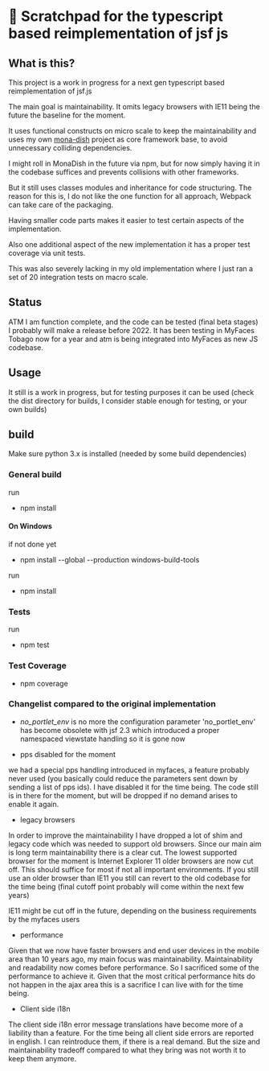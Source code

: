 # 🚀 Scratchpad for the typescript based reimplementation of jsf js

## What is this?

This project is a work in progress for a next gen typescript based 
reimplementation of jsf.js

The main goal is maintainability. It omits legacy browsers
with IE11 being the future the baseline for the moment.

It uses functional constructs on micro scale
to keep the maintainability and uses 
my own [mona-dish](https://github.com/werpu/mona-dish/) project as core framework base, to avoid
unnecessary colliding dependencies.

I might roll in MonaDish in the future
via npm, but for now simply having it in the codebase suffices
and prevents collisions with other frameworks.

But it still uses classes modules and inheritance
for code structuring.
The reason for this is, I do not like the one function for all
approach, Webpack can take care of the packaging.

Having smaller code parts makes it easier to test certain
aspects of the implementation.

Also one additional aspect of the new implementation it has a proper
test coverage via unit tests.

This was also severely lacking in my old implementation
where I just ran a set of 20 integration tests on macro scale.

## Status

ATM I am function complete, and the code
can be tested (final beta stages)
I probably will make a release before 2022.
It has been testing in MyFaces Tobago now for a year
and atm is being integrated into MyFaces as new
JS codebase.


## Usage

It still is a work in progress, but for testing purposes
it can be used (check the dist directory for builds, I consider
stable enough for testing, or your own builds)


## build

Make sure python 3.x is installed (needed by some build dependencies)


### General build 

run 

* npm install

#### On Windows

if not done yet

* npm install --global --production windows-build-tools

run
 
* npm install


### Tests

run

* npm test

### Test Coverage

* npm coverage



### Changelist compared to the original implementation

* *no_portlet_env* is no more
the configuration parameter 'no_portlet_env' has become obsolete with 
jsf 2.3 which introduced a proper namespaced viewstate handling
so it is gone now

* pps disabled for the moment

we had a special pps handling introduced in myfaces, a feature
probably never used (you basically could reduce the parameters
sent down by sending a list of pps ids). I have disabled it for the time being.
The code still is in there for the moment, but will be dropped
if no demand arises to enable it again.

* legacy browsers

In order to improve the maintainability I have dropped a lot
of shim and legacy code which was needed to support old browsers.
Since our main aim is long term maintainability there is a clear cut.
The lowest supported browser for the moment is Internet Explorer 11 
older browsers are now cut off. This should suffice for most if 
not all important environments. If you still use an older browser than 
IE11 you still can revert to the old codebase for the time being
(final cutoff point probably will come within the next few years)

IE11 might be cut off in the future, depending on the business requirements 
by the myfaces users

* performance

Given that we now have faster browsers and end user devices in the mobile
area than 10 years ago, my main focus was maintainability.
Maintainability and readability now comes before performance. So I sacrificed some
of the performance to achieve it.
Given that the most critical performance hits do not happen in the ajax area
this is a sacrifice I can live with for the time being.

* Client side i18n

The client side i18n error message translations have become more
of a liability than a feature.
For the time being all client side errors are reported in english.
I can reintroduce them, if there is a real demand.
But the size and maintainability tradeoff compared to what they
bring was not worth it to keep them anymore.
 
